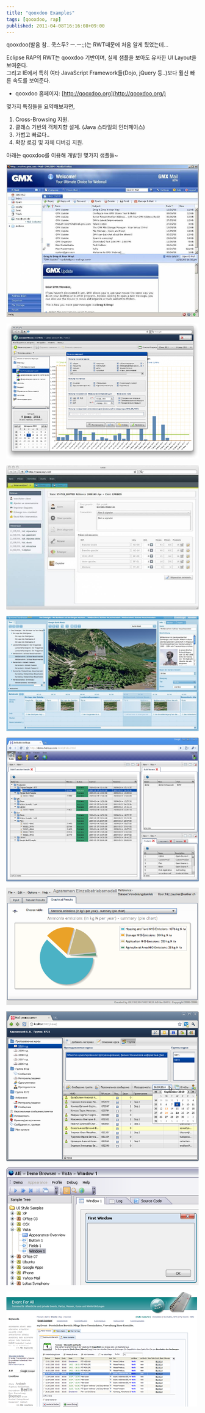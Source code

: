 ```yaml
---
title: "qooxdoo Examples"
tags: [qooxdoo, rap]
published: 2011-04-08T16:16:08+09:00
---
```

qooxdoo(발음 참.. 쿡스두? ㅡ.ㅡ;;)는 RWT때문에 처음 알게 됬었는데...   
  
Eclipse RAP의 RWT는 qooxdoo 기반이며, 실제 샘플을 보아도 유사한 UI Layout을 보여준다.  
그리고 IE에서 특히 여타 JavaScript Framework들(Dojo, jQuery 등..)보다 훨신 빠른 속도를 보여준다.
  
- qooxdoo 홈페이지: [http://qooxdoo.org](http://qooxdoo.org/)  
  
몇가지 특징들을 요약해보자면,  
1. Cross-Browsing 지원.  
2. 클래스 기반의 객체지향 설계. (Java 스타일의 인터페이스)  
3. 가볍고 빠르다..  
4. 확장 로깅 및 자체 디버깅 지원.  
  
아래는 qooxdoo를 이용해 개발된 몇가지 샘플들~

![qooxdoo sample](/assets/image/2011-04-08-201104081600.jpg)
  
![qooxdoo sample](/assets/image/2011-04-08-201104081601.png)
  
![qooxdoo sample](/assets/image/2011-04-08-201104081603.jpg)
  
![qooxdoo sample](/assets/image/2011-04-08-201104081604.jpg)
  
![qooxdoo sample](/assets/image/2011-04-08-201104081605.png)
  
![qooxdoo sample](/assets/image/2011-04-08-201104081606.png)
  
![qooxdoo sample](/assets/image/2011-04-08-201104081607.png)
  
![qooxdoo sample](/assets/image/2011-04-08-201104081608.png)
  
![qooxdoo sample](/assets/image/2011-04-08-201104081609.png)
  
